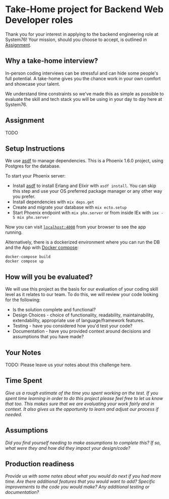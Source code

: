 # Take-Home project for Backend Web Developer roles

Thank you for your interest in applying to the backend engineering role at System76! Your mission, should you choose to accept, is outlined in  [Assignment](#assignment).

## Why a take-home interview?

In-person coding interviews can be stressful and can hide some people's full potential. A take-home gives you the chance work in your own comfort and showcase your talent.

We understand time constraints so we've made this as simple as possible to evaluate the skill and tech stack you will be using in your day to day here at System76.

## Assignment

TODO

## Setup Instructions

We use [asdf](https://asdf-vm.com/) to manage dependencies. This is a Phoenix 1.6.0 project, using Postgres for the database.

To start your Phoenix server:

- Install [asdf](https://asdf-vm.com/) to install Erlang and Elixir with `asdf install`. You can skip this step and use your OS preferred package manager or any other way you prefer.
- Install dependencies with `mix deps.get`
- Create and migrate your database with `mix ecto.setup`
- Start Phoenix endpoint with `mix phx.server` or from inside IEx with `iex -S mix phx.server`

Now you can visit [`localhost:4000`](http://localhost:4000) from your browser to see the app running.

Alternatively, there is a dockerized environment where you can run the DB and the App with [Docker compose](https://docs.docker.com/compose/):

```shell
docker-compose build
docker compose up
```

## How will you be evaluated?

We will use this project as the basis for our evaluation of your coding skill level as it relates to our team.
To do this, we will review your code looking for the following:

- Is the solution complete and functional?
- Design Choices - choice of functionality, readability, maintainability, extendability, appropriate use of language/framework features.
- Testing - have you considered how you'd test your code?
- Documentation - have you provided context around decisions and assumptions that you have made?

## Your Notes

TODO: Please leave us your notes about this challenge here.

## Time Spent

_Give us a rough estimate of the time you spent working on the test. If you spent time learning in order to do this project please feel free to let us know that too. This makes sure that we are evaluating your work fairly and in context. It also gives us the opportunity to learn and adjust our process if needed._

## Assumptions

_Did you find yourself needing to make assumptions to complete this? If so, what were they and how did they impact your design/code?_

## Production readiness

_Provide us with some notes about what you would do next if you had more time. Are there additional features that you would want to add? Specific improvements to the code you would make? Any additional testing or documentation?_
